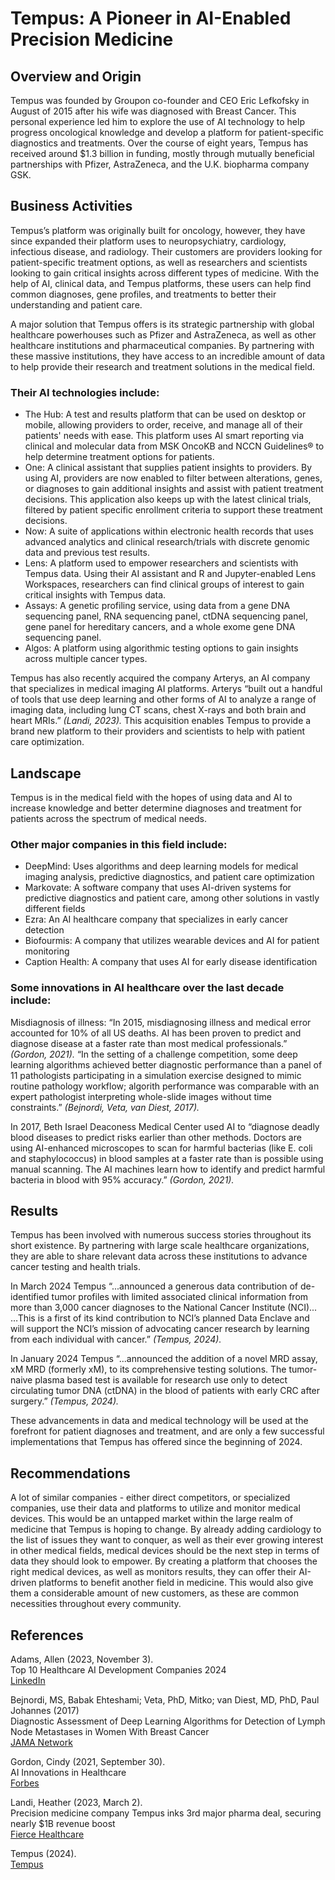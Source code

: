 # Tempus: A Pioneer in AI-Enabled Precision Medicine

## Overview and Origin
Tempus was founded by Groupon co-founder and CEO Eric Lefkofsky in August of 2015 after his wife was diagnosed with Breast Cancer. This personal experience led him to explore the use of AI technology to help progress oncological knowledge and develop a platform for patient-specific diagnostics and treatments. Over the course of eight years, Tempus has received around $1.3 billion in funding, mostly through mutually beneficial partnerships with Pfizer, AstraZeneca, and the U.K. biopharma company GSK.

## Business Activities
Tempus’s platform was originally built for oncology, however, they have since expanded their platform uses to neuropsychiatry, cardiology, infectious disease, and radiology. Their customers are providers looking for patient-specific treatment options, as well as researchers and scientists looking to gain critical insights across different types of medicine. With the help of AI, clinical data, and Tempus platforms, these users can help find common diagnoses, gene profiles, and treatments to better their understanding and patient care.

A major solution that Tempus offers is its strategic partnership with global healthcare powerhouses such as Pfizer and AstraZeneca, as well as other healthcare institutions and pharmaceutical companies. By partnering with these massive institutions, they have access to an incredible amount of data to help provide their research and treatment solutions in the medical field. 

### Their AI technologies include:<br />
* The Hub: A test and results platform that can be used on desktop or mobile, allowing providers to order, receive, and manage all of their patients' needs with ease. This platform uses AI smart reporting via clinical and molecular data from MSK OncoKB and NCCN Guidelines® to help determine treatment options for patients. <br />
* One: A clinical assistant that supplies patient insights to providers. By using AI, providers are now enabled to filter between alterations, genes, or diagnoses to gain additional insights and assist with patient treatment decisions. This application also keeps up with the latest clinical trials, filtered by patient specific enrollment criteria to support these treatment decisions.<br />
* Now: A suite of applications within electronic health records that uses advanced analytics and clinical research/trials with discrete genomic data and previous test results. 
* Lens: A platform used to empower researchers and scientists with Tempus data. Using their AI assistant and R and Jupyter-enabled Lens Workspaces, researchers can find clinical groups of interest to gain critical insights with Tempus data.<br />
* Assays: A genetic profiling service, using data from a gene DNA sequencing panel, RNA sequencing panel, ctDNA sequencing panel, gene panel for hereditary cancers, and a whole exome gene DNA sequencing panel. <br />
* Algos: A platform using algorithmic testing options to gain insights across multiple cancer types. 

Tempus has also recently acquired the company Arterys, an AI company that specializes in medical imaging AI platforms. Arterys “built out a handful of tools that use deep learning and other forms of AI to analyze a range of imaging data, including lung CT scans, chest X-rays and both brain and heart MRIs.” _(Landi, 2023)._ This acquisition enables Tempus to provide a brand new platform to their providers and scientists to help with patient care optimization.

## Landscape 
Tempus is in the medical field with the hopes of using data and AI to increase knowledge and better determine diagnoses and treatment for patients across the spectrum of medical needs. 

### Other major companies in this field include:<br />
* DeepMind: Uses algorithms and deep learning models for medical imaging analysis, predictive diagnostics, and patient care optimization<br />
* Markovate: A software company that uses AI-driven systems for predictive diagnostics and patient care, among other solutions in vastly different fields<br />
* Ezra: An AI healthcare company that specializes in early cancer detection<br />
* Biofourmis: A company that utilizes wearable devices and AI for patient monitoring
* Caption Health: A company that uses AI for early disease identification

### Some innovations in AI healthcare over the last decade include: 
Misdiagnosis of illness: “In 2015, misdiagnosing illness and medical error accounted for 10% of all US deaths. AI has been proven to predict and diagnose disease at a faster rate than most medical professionals.” _(Gordon, 2021)._ “In the setting of a challenge competition, some deep learning algorithms achieved better diagnostic performance than a panel of 11 pathologists participating in a simulation exercise designed to mimic routine pathology workflow; algorith performance was comparable with an expert pathologist interpreting whole-slide images without time constraints.” _(Bejnordi, Veta, van Diest, 2017)._

In 2017, Beth Israel Deaconess Medical Center used AI to “diagnose deadly blood diseases to predict risks earlier than other methods. Doctors are using AI-enhanced microscopes to scan for harmful bacterias (like E. coli and staphylococcus) in blood samples at a faster rate than is possible using manual scanning. The AI machines learn how to identify and predict harmful bacteria in blood with 95% accuracy.” _(Gordon, 2021)._

## Results 
Tempus has been involved with numerous success stories throughout its short existence. By partnering with large scale healthcare organizations, they are able to share relevant data across these institutions to advance cancer testing and health trials.

In March 2024 Tempus “...announced a generous data contribution of de-identified tumor profiles with limited associated clinical information from more than 3,000 cancer diagnoses to the National Cancer Institute (NCI)... …This is a first of its kind contribution to NCI’s planned Data Enclave and will support the NCI’s mission of advocating cancer research by learning from each individual with cancer.” _(Tempus, 2024)._

In January 2024 Tempus “...announced the addition of a novel MRD assay, xM MRD (formerly xM), to its comprehensive testing solutions. The tumor-naive plasma based test is available for research use only to detect circulating tumor DNA (ctDNA) in the blood of patients with early CRC after surgery.” _(Tempus, 2024)._

These advancements in data and medical technology will be used at the forefront for patient diagnoses and treatment, and are only a few successful implementations that Tempus has offered since the beginning of 2024.

## Recommendations 
A lot of similar companies - either direct competitors, or specialized companies, use their data and platforms to utilize and monitor medical devices. This would be an untapped market within the large realm of medicine that Tempus is hoping to change. By already adding cardiology to the list of issues they want to conquer, as well as their ever growing interest in other medical fields, medical devices should be the next step in terms of data they should look to empower. 
By creating a platform that chooses the right medical devices, as well as monitors results, they can offer their AI-driven platforms to benefit another field in medicine. This would also give them a considerable amount of new customers, as these are common necessities throughout every community.

## References
Adams, Allen (2023, November 3).<br />
Top 10 Healthcare AI Development Companies 2024<br />
[LinkedIn](https://www.linkedin.com/pulse/top-10-healthcare-ai-development-companies-2023-allen-adams-xnwuf/)

Bejnordi, MS, Babak Ehteshami; Veta, PhD, Mitko; van Diest, MD, PhD, Paul Johannes (2017)<br />
Diagnostic Assessment of Deep Learning Algorithms for Detection of Lymph Node Metastases in Women With Breast Cancer<br />
[JAMA Network](https://jamanetwork.com/journals/jama/fullarticle/2665774)

Gordon, Cindy (2021, September 30).<br />
AI Innovations in Healthcare<br />
[Forbes](https://www.forbes.com/sites/cindygordon/2021/09/30/ai-innovations-in-healthcare/)

Landi, Heather (2023, March 2).<br />
Precision medicine company Tempus inks 3rd major pharma deal, securing nearly $1B revenue boost<br />
[Fierce Healthcare](https://www.fiercehealthcare.com/health-tech/precision-medicine-company-tempus-inks-3rd-major-pharma-deal-securing-nearly-1b-revenue)

Tempus (2024).<br />
[Tempus](https://www.tempus.com/)
